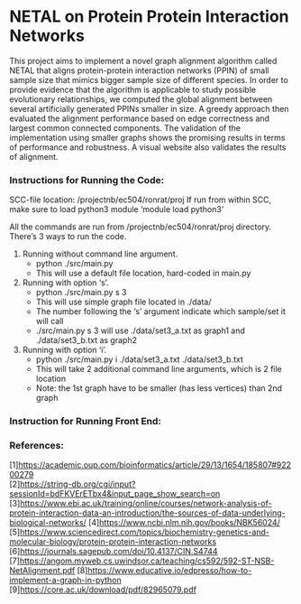 # NETAL on Protein Protein Interaction Networks
This project aims to implement a novel graph alignment algorithm called NETAL that aligns protein-protein interaction networks (PPIN) of small sample size that mimics bigger sample size of different species. In order to provide evidence that the algorithm is applicable to study possible evolutionary relationships, we computed the global alignment between several artificially generated PPINs smaller in size. A greedy approach then evaluated the alignment performance based on edge correctness and largest common connected components. The validation of the implementation using smaller graphs shows the promising results in terms of performance and robustness. A visual website also validates the results of alignment. 

### Instructions for Running the Code:
SCC-file location: /projectnb/ec504/ronrat/proj
If run from within SCC, make sure to load python3 module ‘module load python3’

All the commands are run from /projectnb/ec504/ronrat/proj directory. There’s 3 ways to run the code.
1. Running without command line argument. 
    - python ./src/main.py
    - This will use a default file location, hard-coded in main.py
2. Running with option ‘s’. 
    - python ./src/main.py s 3
    - This will use simple graph file located in ./data/
    - The number following the ‘s’ argument indicate which sample/set it will call
    - ./src/main.py s 3 will use ./data/set3_a.txt as graph1 and ./data/set3_b.txt as graph2
3. Running with option ‘i’. 
    - python ./src/main.py i ./data/set3_a.txt ./data/set3_b.txt
    - This will take 2 additional command line arguments, which is 2 file location
    - Note: the 1st graph have to be smaller (has less vertices) than 2nd graph

### Instruction for Running Front End:



### References:
[1]https://academic.oup.com/bioinformatics/article/29/13/1654/185807#92200279   
[2]https://string-db.org/cgi/input?sessionId=bdFKVErETbx4&input_page_show_search=on
[3]https://www.ebi.ac.uk/training/online/courses/network-analysis-of-protein-interaction-data-an-introduction/the-sources-of-data-underlying-biological-networks/ 
[4]https://www.ncbi.nlm.nih.gov/books/NBK56024/ 
[5]https://www.sciencedirect.com/topics/biochemistry-genetics-and-molecular-biology/protein-protein-interaction-networks 
[6]https://journals.sagepub.com/doi/10.4137/CIN.S4744 
[7]https://angom.myweb.cs.uwindsor.ca/teaching/cs592/592-ST-NSB-NetAlignment.pdf 
[8]https://www.educative.io/edpresso/how-to-implement-a-graph-in-python 
[9]https://core.ac.uk/download/pdf/82965079.pdf 

